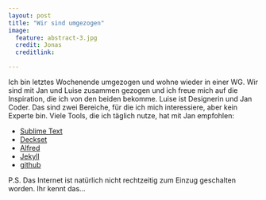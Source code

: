 ```yaml
---
layout: post
title: "Wir sind umgezogen"
image:
  feature: abstract-3.jpg
  credit: Jonas
  creditlink: 

---
```


Ich bin letztes Wochenende umgezogen und wohne wieder in einer WG. Wir sind mit Jan und Luise zusammen gezogen und ich freue mich auf die Inspiration, die ich von den beiden bekomme. Luise ist Designerin und Jan Coder. Das sind zwei Bereiche, für die ich mich interessiere, aber kein Experte bin. Viele Tools, die ich täglich nutze, hat mit Jan empfohlen:

- [Sublime Text](http://www.sublimetext.com/)
- [Deckset](http://decksetapp.com/)
- [Alfred](http://www.alfredapp.com/)
- [Jekyll](http://jekyllrb.com/)
- [github](github.com)
 
P.S. Das Internet ist natürlich nicht rechtzeitig zum Einzug geschalten worden. Ihr kennt das...

